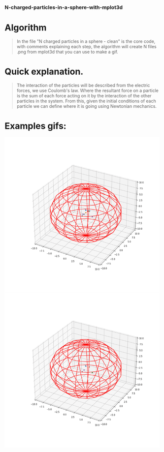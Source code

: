 ### N-charged-particles-in-a-sphere-with-mplot3d
# Algorithm
> In the file "N charged particles in a sphere - clean" is the core code, with comments explaining each step, the algorithm will create N files .png from mplot3d that you can use to make a gif.
# Quick explanation.
>The interaction of the particles will be described from the electric forces, we use Coulomb's law. Where the resultant force on a particle is the sum of each force acting on it by the interaction of the other particles in the system. From this, given the initial conditions of each particle we can define where it is going using Newtonian mechanics.
# Examples gifs:
<img src="1gif.gif" alt="gif">
<img src="2gif.gif" alt="gif">
